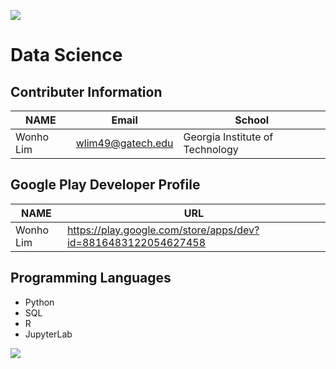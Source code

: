 ![](https://placehold.it/950x90/FF4500/fff?text=Welcome!)
# Data Science

## Contributer Information
<!-- Tables -->
| NAME      | Email                |School                           |
| --------- | -------------------- |---------------------------------|
| Wonho Lim | wlim49@gatech.edu    | Georgia Institute of Technology |

## Google Play Developer Profile
| NAME      | URL                                                           |       
| --------- | --------------------------------------------------------------|
| Wonho Lim | https://play.google.com/store/apps/dev?id=8816483122054627458 |

## Programming Languages
* Python 
* SQL
* R
* JupyterLab

![](https://wallpaperaccess.com/full/1325090.jpg)

